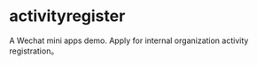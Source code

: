 # activityregister
 A Wechat mini apps demo.  Apply for internal organization activity registration。
